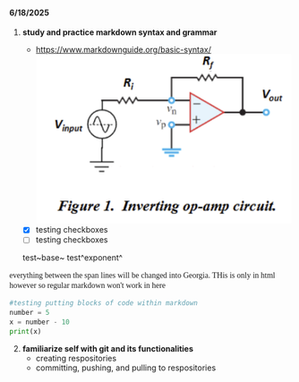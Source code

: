 #### 6/18/2025

1.  **study and practice markdown syntax and grammar**
    - https://www.markdownguide.org/basic-syntax/
    ![test image](testimage.png "inverting op amp circuit")

    - [x] testing checkboxes
    - [ ] testing checkboxes

    test~base~
    test^exponent^



<p><span style="font-family: 'Georgia';">
everything between the span lines will be changed into Georgia. THis is only
in html however so regular markdown won't work in here
</span></p>

``` python
#testing putting blocks of code within markdown
number = 5
x = number - 10
print(x)
```

2. **familiarize self with git and its functionalities**
    - creating respositories
    - committing, pushing, and pulling to respositories
    
